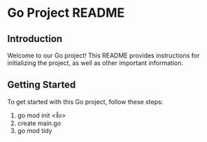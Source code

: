 # Go Project README

## Introduction
Welcome to our Go project! This README provides instructions for initializing the project, as well as other important information.

## Getting Started
To get started with this Go project, follow these steps:

1. go mod init <ชื่อ>
2. create main.go
3. go mod tidy
